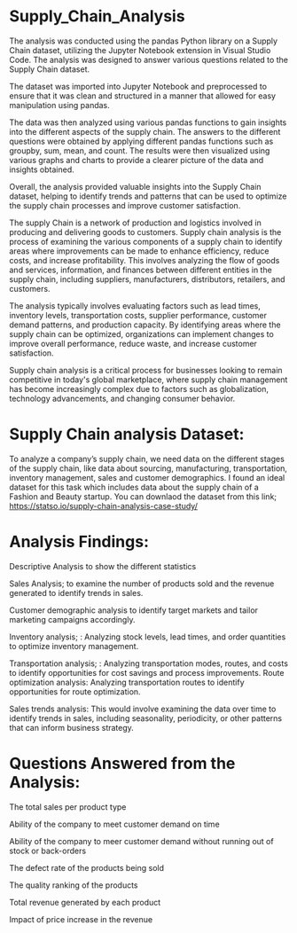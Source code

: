 # Supply_Chain_Analysis

The analysis was conducted using the pandas Python library on a Supply Chain dataset, utilizing the Jupyter Notebook extension in Visual Studio Code. The analysis was designed to answer various questions related to the Supply Chain dataset.

The dataset was imported into Jupyter Notebook and preprocessed to ensure that it was clean and structured in a manner that allowed for easy manipulation using pandas.

The data was then analyzed using various pandas functions to gain insights into the different aspects of the supply chain.
The answers to the different questions were obtained by applying different pandas functions such as groupby, sum, mean, and count. The results were then visualized using various graphs and charts to provide a clearer picture of the data and insights obtained.

Overall, the analysis provided valuable insights into the Supply Chain dataset, helping to identify trends and patterns that can be used to optimize the supply chain processes and improve customer satisfaction.

The supply Chain is a network of production and logistics involved in producing and delivering goods to customers.
Supply chain analysis is the process of examining the various components of a supply chain to identify areas where improvements can be made to enhance efficiency, reduce costs, and increase profitability. This involves analyzing the flow of goods and services, information, and finances between different entities in the supply chain, including suppliers, manufacturers, distributors, retailers, and customers.

The analysis typically involves evaluating factors such as lead times, inventory levels, transportation costs, supplier performance, customer demand patterns, and production capacity. By identifying areas where the supply chain can be optimized, organizations can implement changes to improve overall performance, reduce waste, and increase customer satisfaction.

Supply chain analysis is a critical process for businesses looking to remain competitive in today's global marketplace, where supply chain management has become increasingly complex due to factors such as globalization, technology advancements, and changing consumer behavior.


# Supply Chain analysis Dataset:

To analyze a company’s supply chain, we need data on the different stages of the supply chain, like data about sourcing, manufacturing, transportation, inventory management, sales and customer demographics.
I found an ideal dataset for this task which includes data about the supply chain of a Fashion and Beauty startup. You can downlaod the dataset from this link; https://statso.io/supply-chain-analysis-case-study/

# Analysis Findings:

Descriptive Analysis to show the different statistics

Sales Analysis; to examine the number of products sold and the revenue generated to identify trends in sales.

Customer demographic analysis to identify target markets and tailor marketing campaigns accordingly.

Inventory analysis; : Analyzing stock levels, lead times, and order quantities to optimize inventory management.

Transportation analysis; : Analyzing transportation modes, routes, and costs to identify opportunities for cost savings and process improvements.	Route optimization analysis: Analyzing transportation routes to identify opportunities for route optimization.

Sales trends analysis: This would involve examining the data over time to identify trends in sales, including seasonality, periodicity, or other patterns that can inform business strategy.


# Questions Answered from the Analysis:

The total sales per product type

Ability of the company to meet customer demand on time

Ability of the company to meer customer demand without running out of stock or back-orders

The defect rate of the products being sold

The quality ranking  of the products

Total revenue generated by each product

Impact of price increase in the revenue


